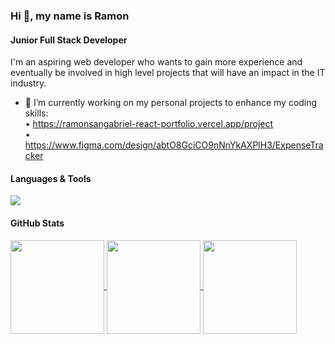 ### Hi 👋, my name is Ramon
#### Junior Full Stack Developer
I'm an aspiring web developer who wants to gain more experience and eventually be involved in high level projects that will have an impact in the IT industry.

- 🔭 I’m currently working on my personal projects to enhance my coding skills:<br>
     • https://ramonsangabriel-react-portfolio.vercel.app/project<br>
     • https://www.figma.com/design/abtO8GciCO9nNnYkAXPlH3/ExpenseTracker<br>

#### Languages & Tools
<p align="left">
  <a href="https://skillicons.dev">
    <img src="https://skillicons.dev/icons?i=html,css,sass,javascript,react,nodejs,mongo,docker,figma,postman,vscode,git,github,notion,npm,codepen,redux&perline=12&theme=dark" />
  </a>
</p>

#### GitHub Stats
<a href="https://streak-stats.demolab.com/?user=RamonSanGabriel&show_icons=true&theme=radical&text_decoration=none">
  <img height=150 align="center" src="https://streak-stats.demolab.com/?user=RamonSanGabriel&show_icons=true&theme=radical&width=200"/>
</a>
<a href="https://github.com/RamonSanGabriel/convoychat&text_decoration=none">
  <img height=150 align="center" src="https://github-readme-stats.vercel.app/api/top-langs?username=RamonSanGabriel&layout=compact&langs_count=8&width=200" />
</a>
<a href="https://github-readme-stats.vercel.app/api?username=RamonSanGabriel&show_icons=true&theme=radical&text_decoration=none">
  <img height=150 align="center" src="https://github-readme-stats.vercel.app/api?username=RamonSanGabriel&show_icons=true&theme=radical&width=200"/>
</a>



